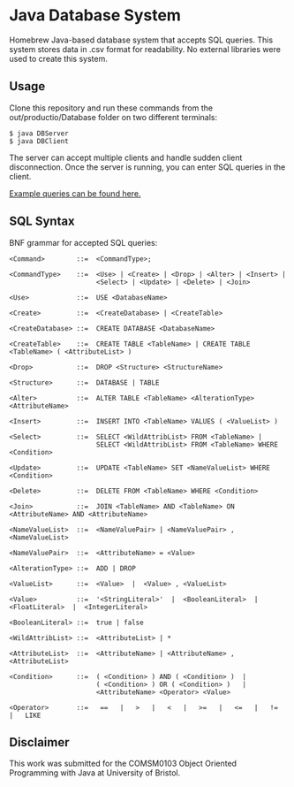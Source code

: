# Java Database System
Homebrew Java-based database system that accepts SQL queries. This system stores data in .csv format for readability. No external libraries were used to create this system.

## Usage
Clone this repository and run these commands from the out/productio/Database folder on two different terminals:
```
$ java DBServer
$ java DBClient
```
The server can accept multiple clients and handle sudden client disconnection. Once the server is running, you can enter SQL queries in the client.

[Example queries can be found here.](example-queries.txt)

## SQL Syntax
BNF grammar for accepted SQL queries:
```
<Command>        ::=  <CommandType>;

<CommandType>    ::=  <Use> | <Create> | <Drop> | <Alter> | <Insert> |
                      <Select> | <Update> | <Delete> | <Join>

<Use>            ::=  USE <DatabaseName>

<Create>         ::=  <CreateDatabase> | <CreateTable>

<CreateDatabase> ::=  CREATE DATABASE <DatabaseName>

<CreateTable>    ::=  CREATE TABLE <TableName> | CREATE TABLE <TableName> ( <AttributeList> )

<Drop>           ::=  DROP <Structure> <StructureName>

<Structure>      ::=  DATABASE | TABLE

<Alter>          ::=  ALTER TABLE <TableName> <AlterationType> <AttributeName>

<Insert>         ::=  INSERT INTO <TableName> VALUES ( <ValueList> )

<Select>         ::=  SELECT <WildAttribList> FROM <TableName> |
                      SELECT <WildAttribList> FROM <TableName> WHERE <Condition> 

<Update>         ::=  UPDATE <TableName> SET <NameValueList> WHERE <Condition> 

<Delete>         ::=  DELETE FROM <TableName> WHERE <Condition>

<Join>           ::=  JOIN <TableName> AND <TableName> ON <AttributeName> AND <AttributeName>

<NameValueList>  ::=  <NameValuePair> | <NameValuePair> , <NameValueList>

<NameValuePair>  ::=  <AttributeName> = <Value>

<AlterationType> ::=  ADD | DROP

<ValueList>      ::=  <Value>  |  <Value> , <ValueList>

<Value>          ::=  '<StringLiteral>'  |  <BooleanLiteral>  |  <FloatLiteral>  |  <IntegerLiteral>

<BooleanLiteral> ::=  true | false

<WildAttribList> ::=  <AttributeList> | *

<AttributeList>  ::=  <AttributeName> | <AttributeName> , <AttributeList>

<Condition>      ::=  ( <Condition> ) AND ( <Condition> )  |
                      ( <Condition> ) OR ( <Condition> )   |
                      <AttributeName> <Operator> <Value>

<Operator>       ::=   ==   |   >   |   <   |   >=   |   <=   |   !=   |   LIKE
```

## Disclaimer
This work was submitted for the COMSM0103 Object Oriented Programming with Java at University of Bristol.
